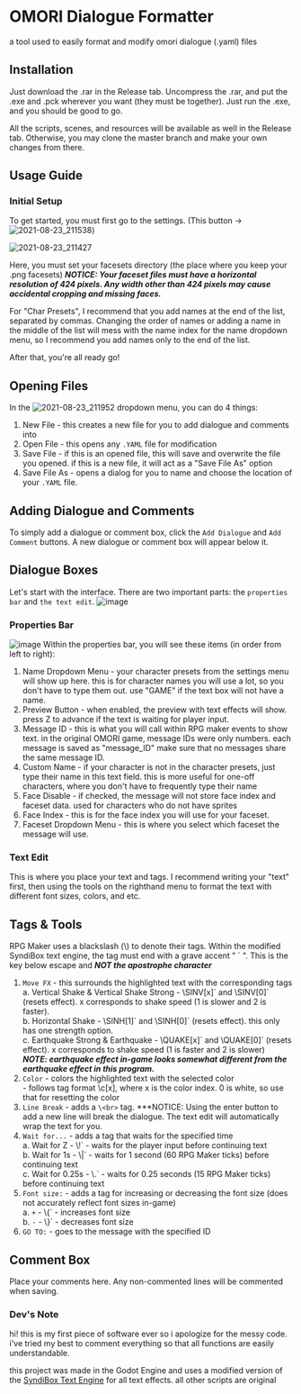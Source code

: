 # OMORI Dialogue Formatter
a tool used to easily format and modify omori dialogue (.yaml) files 

## Installation
Just download the .rar in the Release tab. Uncompress the .rar, and put the .exe and .pck wherever you want (they must be together). Just run the .exe, and you should be good to go.

All the scripts, scenes, and resources will be available as well in the Release tab. Otherwise, you may clone the master branch and make your own changes from there.

## Usage Guide
### Initial Setup 
To get started, you must first go to the settings. (This button -> ![2021-08-23_211538](https://user-images.githubusercontent.com/9362238/130453648-467c16f6-daa3-4717-96ec-c86987a5dd4a.jpg))


![2021-08-23_211427](https://user-images.githubusercontent.com/9362238/130453484-f145adfc-0940-4dc6-9fdd-50cc24671b5a.jpg)

Here, you must set your facesets directory (the place where you keep your .png facesets)
***NOTICE: Your faceset files must have a horizontal resolution of 424 pixels. Any width other than 424 pixels may cause accidental cropping and missing faces.***

For "Char Presets", I recommend that you add names at the end of the list, separated by commas. Changing the order of names or adding a name in the middle of the list will mess with the name index for the name dropdown menu, so I recommend you add names only to the end of the list.

After that, you're all ready go!

## Opening Files
In the  ![2021-08-23_211952](https://user-images.githubusercontent.com/9362238/130454257-40692703-061e-4cbd-a2f4-effef33244ad.jpg)  dropdown menu, you can do 4 things:
1. New File - this creates a new file for you to add dialogue and comments into
2. Open File - this opens any `.YAML` file for modification
3. Save File - if this is an opened file, this will save and overwrite the file you opened. if this is a new file, it will act as a "Save File As" option
4. Save File As - opens a dialog for you to name and choose the location of your `.YAML` file.

## Adding Dialogue and Comments
To simply add a dialogue or comment box, click the `Add Dialogue` and `Add Comment` buttons. A new dialogue or comment box will appear below it. 

## Dialogue Boxes
Let's start with the interface. There are two important parts: the `properties bar` and `the text edit`.
![image](https://user-images.githubusercontent.com/9362238/130455703-5689ac61-f334-4392-bbc7-25bbb2ccfc85.png)

### Properties Bar
![image](https://user-images.githubusercontent.com/9362238/130455796-4e3c2fbc-4450-45c9-b29b-a16b96ad9c93.png)
Within the properties bar, you will see these items (in order from left to right):
1. Name Dropdown Menu - your character presets from the settings menu will show up here. this is for character names you will use a lot, so you don't have to type them out. use "GAME" if the text box will not have a name.
2. Preview Button - when enabled, the preview with text effects will show. press Z to advance if the text is waiting for player input.
3. Message ID - this is what you will call within RPG maker events to show text. in the original OMORI game, message IDs were only numbers. each message is saved as "message_ID" make sure that no messages share the same message ID.
4. Custom Name - if your character is not in the character presets, just type their name in this text field. this is more useful for one-off characters, where you don't have to frequently type their name
5. Face Disable - if checked, the message will not store face index and faceset data. used for characters who do not have sprites
6. Face Index - this is for the face index you will use for your faceset.
7. Faceset Dropdown Menu - this is where you select which faceset the message will use.

### Text Edit
This is where you place your text and tags. I recommend writing your "text" first, then using the tools on the righthand menu to format the text with different font sizes, colors, and etc.

## Tags & Tools
RPG Maker uses a blackslash (\\) to denote their tags. Within the modified SyndiBox text engine, the tag must end with a grave accent " \` ". This is the key below escape and ***NOT the apostrophe character***

1. `Move FX` - this surrounds the highlighted text with the corresponding tags  
        a. Vertical Shake & Vertical Shake Strong - \\SINV\[x]\` and \\SINV\[0]\` (resets effect). x corresponds to shake speed (1 is slower and 2 is faster).  
        b. Horizontal Shake - \\SINH\[1]\` and \\SINH\[0]\` (resets effect). this only has one strength option.  
        c. Earthquake Strong & Earthquake - \\QUAKE\[x]\` and \\QUAKE\[0]\` (resets effect). x corresponds to shake speed (1 is faster and 2 is slower)  
    ***NOTE: earthquake effect in-game looks somewhat different from the earthquake effect in this program.***  
2. `Color` - colors the highlighted text with the selected color  
         - follows tag format \\c\[x], where x is the color index. 0 is white, so use that for resetting the color  
3. `Line Break` - adds a `\<br>` tag. ***NOTICE: Using the enter button to add a new line will break the dialogue. The text edit will automatically wrap the text for you.  
4. `Wait for...` - adds a tag that waits for the specified time  
        a. Wait for Z - \\!\` - waits for the player input before continuing text  
        b. Wait for 1s - \\|\` - waits for 1 second (60 RPG Maker ticks) before continuing text  
        c. Wait for 0.25s - \\.\` - waits for 0.25 seconds (15 RPG Maker ticks) before continuing text  
5. `Font size:` - adds a tag for increasing or decreasing the font size (does not accurately reflect font sizes in-game)  
        a. `+` - \\{\` - increases font size  
        b. `-` - \\}\` - decreases font size  
6. `GO TO:` - goes to the message with the specified ID  

## Comment Box
Place your comments here. Any non-commented lines will be commented when saving.

### Dev's Note
hi! this is my first piece of software ever so i apologize for the messy code. i've tried my best to comment everything so that all functions are easily understandable.

this project was made in the Godot Engine and uses a modified version of the [SyndiBox Text Engine](https://github.com/TeamSyndi/syndibox) for all text effects. all other scripts are original 
